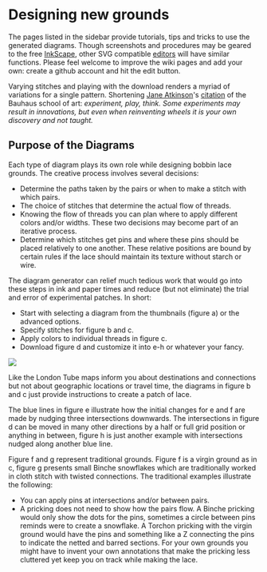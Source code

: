 Designing new grounds
=====================

The pages listed in the sidebar provide tutorials, tips and tricks to use the generated diagrams. Though screenshots and procedures may be geared to the free [InkScape], other SVG compatible [editors] will have similar functions. Please feel welcome to improve the wiki pages and add your own: create a github account and hit the edit button.

Varying stitches and playing with the download renders a myriad of variations for a single pattern. Shortening [Jane Atkinson]'s [citation] of the Bauhaus school of art: _experiment, play, think. Some experiments may result in innovations, but even when reinventing wheels it is your own discovery and not taught._

[Jane Atkinson]: http://www.contemporarylace.com/
[citation]: https://raw.githubusercontent.com/wiki/d-bl/TesseLaceD/bauhaus.png
[InkScape]: https://inkscape.org
[editors]: https://en.wikipedia.org/wiki/Comparison_of_vector_graphics_editors#File_format_support


Purpose of the Diagrams
-----------------------

Each type of diagram plays its own role while designing bobbin lace grounds. The creative process involves several decisions:

* Determine the paths taken by the pairs or when to make a stitch with which pairs.
* The choice of stitches that determine the actual flow of threads.
* Knowing the flow of threads you can plan where to apply different colors and/or widths. These two decisions may become part of an iterative process.
* Determine which stitches get pins and where these pins should be placed relatively to one another. These relative positions are bound by certain rules if the lace should maintain its texture without starch or wire.

The diagram generator can relief much tedious work that would go into these steps in ink and paper times and reduce (but not eliminate) the trial and error of experimental patches. In short:

* Start with selecting a diagram from the thumbnails (figure a) or the advanced options.
* Specify stitches for figure b and c.
* Apply colors to individual threads in figure c.
* Download figure d and customize it into e-h or whatever your fancy.


![](https://raw.githubusercontent.com/wiki/d-bl/TesseLaceD/intro.png)

Like the London Tube maps inform you about destinations and connections but not about geographic locations or travel time, the diagrams in figure b and c just provide instructions to create a patch of lace. 

The blue lines in figure e illustrate how the initial changes for e and f are made by nudging three intersections downwards. The intersections in figure d can be moved in many other directions by a half or full grid position or anything in between, figure h is just another example with intersections nudged along another blue line. 

Figure f and g represent traditional grounds. Figure f is a virgin ground as in c, figure g presents small Binche snowflakes which are traditionally worked in cloth stitch with twisted connections. The traditional examples illustrate the following:

* You can apply pins at intersections and/or between pairs.
* A pricking does not need to show how the pairs flow. A Binche pricking would only show the dots for the pins, sometimes a circle between pins reminds were to create a snowflake. A Torchon pricking with the virgin ground would have the pins and something like a Z connecting the pins to indicate the netted and barred sections. For your own grounds you might have to invent your own annotations that make the pricking less cluttered yet keep you on track while making the lace.
